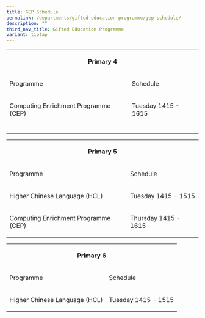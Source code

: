 ```yaml
---
title: GEP Schedule
permalink: /departments/gifted-education-programme/gep-schedule/
description: ""
third_nav_title: Gifted Education Programme
variant: tiptap
---
```

<table style="minWidth: 50px">
<colgroup>
<col>
<col>
</colgroup>
<tbody>
<tr>
<th rowspan="1" colspan="2">
<p>Primary 4</p>
</th>
</tr>
<tr>
<td rowspan="1" colspan="1">
<p>Programme</p>
</td>
<td rowspan="1" colspan="1">
<p>Schedule</p>
</td>
</tr>
<tr>
<td rowspan="1" colspan="1">
<p>Computing Enrichment Programme (CEP)</p>
</td>
<td rowspan="1" colspan="1">
<p>Tuesday 1415 - 1615</p>
</td>
</tr>
<tr>
<td rowspan="1" colspan="1">
<p></p>
</td>
<td rowspan="1" colspan="1">
<p></p>
</td>
</tr>
</tbody>
</table>
<table style="minWidth: 50px">
<colgroup>
<col>
<col>
</colgroup>
<tbody>
<tr>
<th rowspan="1" colspan="2">
<p>Primary 5</p>
</th>
</tr>
<tr>
<td rowspan="1" colspan="1">
<p>Programme</p>
</td>
<td rowspan="1" colspan="1">
<p>Schedule</p>
</td>
</tr>
<tr>
<td rowspan="1" colspan="1">
<p>Higher Chinese Language (HCL)</p>
</td>
<td rowspan="1" colspan="1">
<p>Tuesday 1415 - 1515</p>
</td>
</tr>
<tr>
<td rowspan="1" colspan="1">
<p>Computing Enrichment Programme (CEP)</p>
</td>
<td rowspan="1" colspan="1">
<p>Thursday 1415 - 1615</p>
</td>
</tr>
</tbody>
</table>
<table style="minWidth: 50px">
<colgroup>
<col>
<col>
</colgroup>
<tbody>
<tr>
<th rowspan="1" colspan="2">
<p>Primary 6</p>
</th>
</tr>
<tr>
<td rowspan="1" colspan="1">
<p>Programme</p>
</td>
<td rowspan="1" colspan="1">
<p>Schedule</p>
</td>
</tr>
<tr>
<td rowspan="1" colspan="1">
<p>Higher Chinese Language (HCL)</p>
</td>
<td rowspan="1" colspan="1">
<p>Tuesday 1415 - 1515</p>
</td>
</tr>
</tbody>
</table>
<p></p>